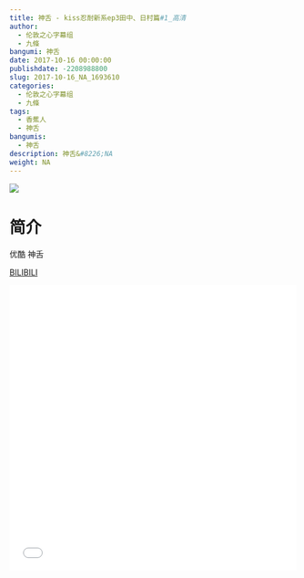 ```yaml
---
title: 神舌 - kiss忍耐新系ep3田中、日村篇#1_高清
author: 
  - 伦敦之心字幕组
  - 九條
bangumi: 神舌
date: 2017-10-16 00:00:00
publishdate: -2208988800
slug: 2017-10-16_NA_1693610
categories: 
  - 伦敦之心字幕组
  - 九條
tags: 
  - 香蕉人
  - 神舌
bangumis: 
  - 神舌
description: 神舌&#8226;NA
weight: NA
---
```


![](https://i.imgur.com/TPedIXq.png)

# 简介  
优酷 神舌

  [BILIBILI](https://www.bilibili.com/video/av1693610/)


<div class="vcontainer">  <iframe class='video' src="//www.bilibili.com/blackboard/player.html?cid=2585727&aid=1693610" width="100%" height="500" frameborder="0" allowfullscreen="allowfullscreen"></iframe></div>
